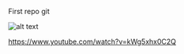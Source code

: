 First repo git

![alt text](https://www.google.com/imgres?imgurl=https%3A%2F%2Fcdn.pixabay.com%2Fphoto%2F2015%2F04%2F23%2F22%2F00%2Ftree-736885__480.jpg&imgrefurl=https%3A%2F%2Fpixabay.com%2Ffr%2Fimages%2Fsearch%2Fnature%2F&tbnid=DH7p1w2o_fIU8M&vet=12ahUKEwiCnKjOiID6AhUV_IUKHVBECzkQMygAegUIARC_AQ..i&docid=Q927BxHsPbDVhM&w=771&h=480&q=image&ved=2ahUKEwiCnKjOiID6AhUV_IUKHVBECzkQMygAegUIARC_AQ)


https://www.youtube.com/watch?v=kWg5xhx0C2Q